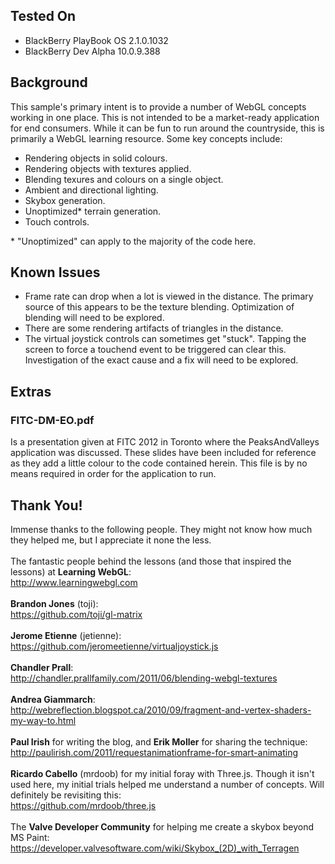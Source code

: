 <h2>Tested On</h2>
<p>
<ul>
<li>BlackBerry PlayBook OS 2.1.0.1032</li>
<li>BlackBerry Dev Alpha 10.0.9.388</li>
</ul>
</p>
<h2>Background</h2>
<p>
This sample's primary intent is to provide a number of WebGL concepts working in one place. This
is not intended to be a market-ready application for end consumers. While it can be fun to run
around the countryside, this is primarily a WebGL learning resource. Some key concepts include:
<ul>
<li>Rendering objects in solid colours.</li>
<li>Rendering objects with textures applied.</li>
<li>Blending texures and colours on a single object.</li>
<li>Ambient and directional lighting.</li>
<li>Skybox generation.</li>
<li>Unoptimized* terrain generation.</li>
<li>Touch controls.</li>
</ul>
* "Unoptimized" can apply to the majority of the code here.
</p>
<h2>Known Issues</h2>
<p>
<ul>
<li>Frame rate can drop when a lot is viewed in the distance. The primary source of this appears to be the texture blending. Optimization of blending will need to be explored.</li>
<li>There are some rendering artifacts of triangles in the distance.</li>
<li>The virtual joystick controls can sometimes get "stuck". Tapping the screen to force a touchend event to be triggered can clear this. Investigation of the exact cause and a fix will need to be explored.</li>
</ul>
</p>
<h2>Extras</h2>
<h3>FITC-DM-EO.pdf</h3>
<p>
Is a presentation given at FITC 2012 in Toronto where the PeaksAndValleys application was discussed.
These slides have been included for reference as they add a little colour to the code contained herein.
This file is by no means required in order for the application to run.
</p>
<h2>Thank You!</h2>
<p>
Immense thanks to the following people. They might not know how much they helped me, but I appreciate it none the less.
<br /><br />
The fantastic people behind the lessons (and those that inspired the lessons) at <b>Learning WebGL</b>:
<br />
<a href="http://www.learningwebgl.com">http://www.learningwebgl.com</a>
<br /><br />
<b>Brandon Jones</b> (toji):
<br />
<a href="https://github.com/toji/gl-matrix">https://github.com/toji/gl-matrix</a>
<br /><br />
<b>Jerome Etienne</b> (jetienne):
<br />
<a href="https://github.com/jeromeetienne/virtualjoystick.js">https://github.com/jeromeetienne/virtualjoystick.js</a>
<br /><br />
<b>Chandler Prall</b>:
<br />
<a href="http://chandler.prallfamily.com/2011/06/blending-webgl-textures">http://chandler.prallfamily.com/2011/06/blending-webgl-textures</a>
<br /><br />
<b>Andrea Giammarch</b>:
<br />
<a href="http://webreflection.blogspot.ca/2010/09/fragment-and-vertex-shaders-my-way-to.html">http://webreflection.blogspot.ca/2010/09/fragment-and-vertex-shaders-my-way-to.html</a>
<br /><br />
<b>Paul Irish</b> for writing the blog, and <b>Erik Moller</b> for sharing the technique:
<br />
<a href="http://paulirish.com/2011/requestanimationframe-for-smart-animating">http://paulirish.com/2011/requestanimationframe-for-smart-animating</a>
<br /><br />
<b>Ricardo Cabello</b> (mrdoob) for my initial foray with Three.js.
Though it isn't used here, my initial trials helped me understand
a number of concepts. Will definitely be revisiting this:
<br />
<a href="https://github.com/mrdoob/three.js">https://github.com/mrdoob/three.js</a>
<br /><br />
The <b>Valve Developer Community</b> for helping me create a skybox beyond MS Paint:
<br />
<a href="https://developer.valvesoftware.com/wiki/Skybox_(2D)_with_Terragen">https://developer.valvesoftware.com/wiki/Skybox_(2D)_with_Terragen</a>
</p>